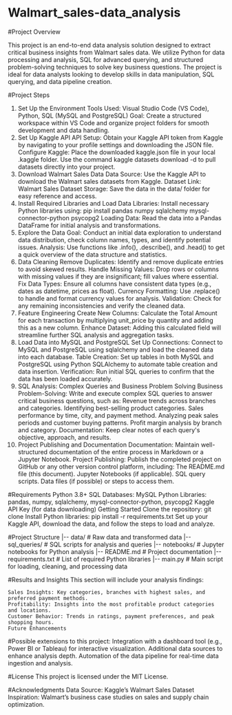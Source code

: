 # Walmart_sales-data_analysis

#Project Overview

This project is an end-to-end data analysis solution designed to extract critical business insights from Walmart sales data. We utilize Python for data processing and analysis, SQL for advanced querying, and structured problem-solving techniques to solve key business questions. The project is ideal for data analysts looking to develop skills in data manipulation, SQL querying, and data pipeline creation.

#Project Steps
 1. Set Up the Environment
    Tools Used: Visual Studio Code (VS Code), Python, SQL (MySQL and PostgreSQL)
    Goal: Create a structured workspace within VS Code and organize project folders for smooth development and data handling.
 2. Set Up Kaggle API
    API Setup: Obtain your Kaggle API token from Kaggle by navigating to your profile settings and downloading the JSON file.
    Configure Kaggle:
    Place the downloaded kaggle.json file in your local .kaggle folder.
    Use the command kaggle datasets download -d <dataset-path> to pull datasets directly into your project.
 3. Download Walmart Sales Data
    Data Source: Use the Kaggle API to download the Walmart sales datasets from Kaggle.
    Dataset Link: Walmart Sales Dataset
    Storage: Save the data in the data/ folder for easy reference and access.
 4. Install Required Libraries and Load Data
    Libraries: Install necessary Python libraries using:
    pip install pandas numpy sqlalchemy mysql-connector-python psycopg2
    Loading Data: Read the data into a Pandas DataFrame for initial analysis and transformations.
 5. Explore the Data
    Goal: Conduct an initial data exploration to understand data distribution, check column names, types, and identify potential issues.
    Analysis: Use functions like .info(), .describe(), and .head() to get a quick overview of the data structure and statistics.
 6. Data Cleaning
    Remove Duplicates: Identify and remove duplicate entries to avoid skewed results.
    Handle Missing Values: Drop rows or columns with missing values if they are insignificant; fill values where essential.
    Fix Data Types: Ensure all columns have consistent data types (e.g., dates as datetime, prices as float).
    Currency Formatting: Use .replace() to handle and format currency values for analysis.
    Validation: Check for any remaining inconsistencies and verify the cleaned data.
 7. Feature Engineering
    Create New Columns: Calculate the Total Amount for each transaction by multiplying unit_price by quantity and adding this as a new column.
    Enhance Dataset: Adding this calculated field will streamline further SQL analysis and aggregation tasks.
 8. Load Data into MySQL and PostgreSQL
    Set Up Connections: Connect to MySQL and PostgreSQL using sqlalchemy and load the cleaned data into each database.
    Table Creation: Set up tables in both MySQL and PostgreSQL using Python SQLAlchemy to automate table creation and data insertion.
    Verification: Run initial SQL queries to confirm that the data has been loaded accurately.
 9. SQL Analysis: Complex Queries and Business Problem Solving
    Business Problem-Solving: Write and execute complex SQL queries to answer critical business questions, such as:
    Revenue trends across branches and categories.
    Identifying best-selling product categories.
    Sales performance by time, city, and payment method.
    Analyzing peak sales periods and customer buying patterns.
    Profit margin analysis by branch and category.
    Documentation: Keep clear notes of each query's objective, approach, and results.
 10. Project Publishing and Documentation
    Documentation: Maintain well-structured documentation of the entire process in Markdown or a Jupyter Notebook.
    Project Publishing: Publish the completed project on GitHub or any other version control platform, including:
    The README.md file (this document).
    Jupyter Notebooks (if applicable).
    SQL query scripts.
    Data files (if possible) or steps to access them.

#Requirements
    Python 3.8+
    SQL Databases: MySQL
    Python Libraries:
    pandas, numpy, sqlalchemy, mysql-connector-python, psycopg2
    Kaggle API Key (for data downloading)
    Getting Started
    Clone the repository:
    git clone <repo-url>
    Install Python libraries:
    pip install -r requirements.txt
    Set up your Kaggle API, download the data, and follow the steps to load and analyze.

#Project Structure
|-- data/                     # Raw data and transformed data
|-- sql_queries/              # SQL scripts for analysis and queries
|-- notebooks/                # Jupyter notebooks for Python analysis
|-- README.md                 # Project documentation
|-- requirements.txt          # List of required Python libraries
|-- main.py                   # Main script for loading, cleaning, and processing data


#Results and Insights
    This section will include your analysis findings:

    Sales Insights: Key categories, branches with highest sales, and preferred payment methods.
    Profitability: Insights into the most profitable product categories and locations.
    Customer Behavior: Trends in ratings, payment preferences, and peak shopping hours.
    Future Enhancements
    
#Possible extensions to this project:
    Integration with a dashboard tool (e.g., Power BI or Tableau) for interactive visualization.
    Additional data sources to enhance analysis depth.
    Automation of the data pipeline for real-time data ingestion and analysis.
    
#License
    This project is licensed under the MIT License.

#Acknowledgments
    Data Source: Kaggle’s Walmart Sales Dataset
    Inspiration: Walmart’s business case studies on sales and supply chain optimization.
